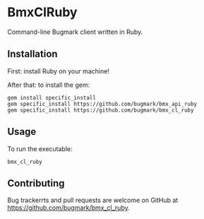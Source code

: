 # BmxClRuby

Command-line Bugmark client written in Ruby.

## Installation

First: install Ruby on your machine!

After that: to install the gem:

    gem install specific_install
    gem specific_install https://github.com/bugmark/bmx_api_ruby
    gem specific_install https://github.com/bugmark/bmx_cl_ruby
    
## Usage

To run the executable:

    bmx_cl_ruby

## Contributing

Bug trackerrts and pull requests are welcome on GitHub at
https://github.com/bugmark/bmx_cl_ruby.
